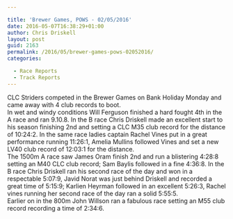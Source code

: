 ```yaml
---

title: 'Brewer Games, POWS - 02/05/2016'
date: 2016-05-07T16:38:29+01:00
author: Chris Driskell
layout: post
guid: 2163
permalink: /2016/05/brewer-games-pows-02052016/
categories:

  - Race Reports
  - Track Reports
---
```

CLC Striders competed in the Brewer Games on Bank Holiday Monday and came away with 4 club records to boot.  
In wet and windy conditions Will Ferguson finished a hard fought 4th in the A race and ran 9.10.8. In the B race Chris Driskell made an excellent start to his season finishing 2nd and setting a CLC M35 club record for the distance of 10:24:2. In the same race ladies captain Rachel Vines put in a great performance running 11:26:1, Amelia Mullins followed Vines and set a new LV40 club record of 12:03:1 for the distance.  
The 1500m A race saw James Oram finish 2nd and run a blistering 4:28:8 setting an M40 CLC club record; Sam Baylis followed in a fine 4:36:8. In the B race Chris Driskell ran his second race of the day and won in a respectable 5:07:9, Javid Norat was just behind Driskell and recorded a great time of 5:15:9; Karlien Heyrman followed in an excellent 5:26:3, Rachel vines running her second race of the day ran a solid 5:55:5.  
Earlier on in the 800m John Willson ran a fabulous race setting an M55 club record recording a time of 2:34:6.